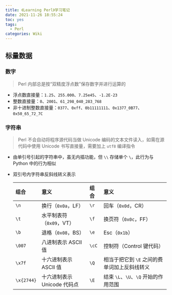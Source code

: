 ```yaml
---
title: 《Learning Perl》学习笔记
date: 2021-11-26 18:55:24
toc: yes
tags:
  - Perl
categories: Wiki
---
```


## 标量数据

### 数字

> Perl 内部总是按“双精度浮点数”保存数字并进行运算的

- 浮点数直接量：`1.25`、`255.000`、`7.25e45`、`-1.2E-23`
- 整数直接量：`0`、`2001`、`61_298_040_283_768`
- 非十进制整数直接量：`0377`、`0xff`、`0b11111111`、`0x1377_0B77`、`0x50_65_72_7C`

### 字符串

> Perl 不会自动将程序源代码当做 Unicode 编码的文本文件读入，如需在源代码中使用 Unicode 书写直接量，需要加上 `utf8` 编译指令

- 由单引号引起的字符串中，虽无内插功能，但 `\\` 存储单个 `\`，此行为与 Python 中的行为相似
- 双引号内字符串反斜线转义表示

  | 组合       | 意义                        | 组合  | 意义                                         |
  | :-----     | :-----                      | :---  | :---                                         |
  | `\n`       | 换行（`0x0a`，LF）          | `\r`  | 回车（`0x0d`，CR）                           |
  | `\t`       | 水平制表符（`0x09`，VT）    | `\f`  | 换页符（`0x0c`，FF）                         |
  | `\b`       | 退格（`0x08`，BS）          | `\e`  | Esc（`0x1b`）                                |
  | `\007`     | 八进制表示 ASCII 值         | `\cC` | 控制符（Control 键代码）                     |
  | `\x7f`     | 十六进制表示 ASCII 值       | `\Q`  | 相当于把它到 `\E` 之间的费单词加上反斜线转义 |
  | `\x{2744}` | 十六进制表示 Unicode 代码点 | `\E`  | 结束 `\L`、`\U`、`\Q` 开始的作用范围         |
